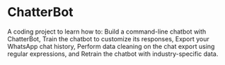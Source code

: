 # ChatterBot
A coding project to learn how to: Build a command-line chatbot with ChatterBot, Train the chatbot to customize its responses, Export your WhatsApp chat history, Perform data cleaning on the chat export using regular expressions, and Retrain the chatbot with industry-specific data.
